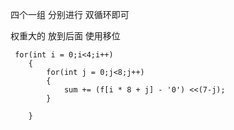 四个一组  分别进行 双循环即可

权重大的 放到后面 使用移位

~~~
 for(int i = 0;i<4;i++)
    {
        for(int j = 0;j<8;j++)
        {
            sum += (f[i * 8 + j] - '0') <<(7-j);
        }

	}
~~~

